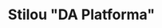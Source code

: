 ---
title: Stilou "DA Platforma"
category: Branding
category_slug: f-brand
type: image
image: assets/img/works/da-platforma/branding/Stilou_01.png
---
